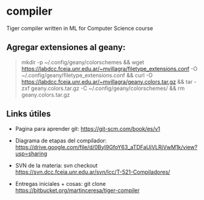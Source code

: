 # compiler
Tiger compiler written in ML for Computer Science course

## Agregar extensiones al geany:
>  mkdir -p ~/.config/geany/colorschemes && wget https://labdcc.fceia.unr.edu.ar/~mvillagra/filetype_extensions.conf -O ~/.config/geany/filetype_extensions.conf && curl -O https://labdcc.fceia.unr.edu.ar/~mvillagra/geany.colors.tar.gz && tar -zxf geany.colors.tar.gz -C ~/.config/geany/colorschemes/ && rm geany.colors.tar.gz

## Links útiles
* Pagina para aprender git:
  https://git-scm.com/book/es/v1

* Diagrama de etapas del compilador:
  https://drive.google.com/file/d/0ByI9GfoY63_aTDFaUjVLRjVwM1k/view?usp=sharing
  
* SVN de la materia:
  svn checkout https://svn.dcc.fceia.unr.edu.ar/svn/lcc/T-521-Compiladores/
  
* Entregas iniciales + cosas:
  git clone https://bitbucket.org/martinceresa/tiger-compiler
